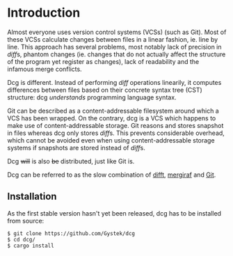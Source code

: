 # Introduction

Almost everyone uses version control systems (VCSs) (such as Git). Most of
these VCSs calculate changes between files in a linear fashion,
ie. line by line. This approach has several problems, most notably
lack of precision in *diff*s, phantom changes (ie. changes that do not
actually affect the structure of the program yet register as changes),
lack of readability and the infamous merge conflicts.

Dcg is different. Instead of performing *diff* operations linearily,
it computes differences between files based on their concrete syntax
tree (CST) structure: dcg *understands* programming language syntax.

Git can be described as a content-addressable filesystem around which
a VCS has been wrapped. On the contrary, dcg is a VCS which happens to
make use of content-addressable storage. Git reasons and stores
snapshot in files whereas dcg only stores *diff*s. This prevents
considerable overhead, which cannot be avoided even when using
content-addressable storage systems if snapshots are stored instead of
*diff*s.

Dcg ~~will~~ is also ~~be~~ distributed, just like Git is.

Dcg can be referred to as the slow combination of
[difft](http://github.com/Wilfred/difftastic),
[mergiraf](https://mergiraf.org) and [Git](https://git-scm.com).

## Installation

As the first stable version hasn't yet been released, dcg has to be
installed from source:

```
$ git clone https://github.com/Gystek/dcg
$ cd dcg/
$ cargo install
```

